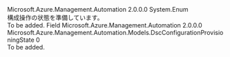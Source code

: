 <Type Name="DscConfigurationProvisioningState" FullName="Microsoft.Azure.Management.Automation.Models.DscConfigurationProvisioningState">
  <TypeSignature Language="C#" Value="public enum DscConfigurationProvisioningState" />
  <TypeSignature Language="ILAsm" Value=".class public auto ansi sealed DscConfigurationProvisioningState extends System.Enum" />
  <TypeSignature Language="DocId" Value="T:Microsoft.Azure.Management.Automation.Models.DscConfigurationProvisioningState" />
  <TypeSignature Language="VB.NET" Value="Public Enum DscConfigurationProvisioningState" />
  <TypeSignature Language="F#" Value="type DscConfigurationProvisioningState = " />
  <AssemblyInfo>
    <AssemblyName>Microsoft.Azure.Management.Automation</AssemblyName>
    <AssemblyVersion>2.0.0.0</AssemblyVersion>
  </AssemblyInfo>
  <Base>
    <BaseTypeName>System.Enum</BaseTypeName>
  </Base>
  <Docs>
    <summary>
            構成操作の状態を準備しています。
            </summary>
    <remarks>To be added.</remarks>
  </Docs>
  <Members>
    <Member MemberName="Succeeded">
      <MemberSignature Language="C#" Value="Succeeded" />
      <MemberSignature Language="ILAsm" Value=".field public static literal valuetype Microsoft.Azure.Management.Automation.Models.DscConfigurationProvisioningState Succeeded = int32(0)" />
      <MemberSignature Language="DocId" Value="F:Microsoft.Azure.Management.Automation.Models.DscConfigurationProvisioningState.Succeeded" />
      <MemberSignature Language="VB.NET" Value="Succeeded" />
      <MemberSignature Language="F#" Value="Succeeded = 0" Usage="Microsoft.Azure.Management.Automation.Models.DscConfigurationProvisioningState.Succeeded" />
      <MemberType>Field</MemberType>
      <AssemblyInfo>
        <AssemblyName>Microsoft.Azure.Management.Automation</AssemblyName>
        <AssemblyVersion>2.0.0.0</AssemblyVersion>
      </AssemblyInfo>
      <ReturnValue>
        <ReturnType>Microsoft.Azure.Management.Automation.Models.DscConfigurationProvisioningState</ReturnType>
      </ReturnValue>
      <MemberValue>0</MemberValue>
      <Docs>
        <summary>To be added.</summary>
      </Docs>
    </Member>
  </Members>
</Type>